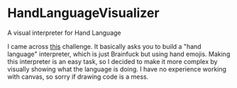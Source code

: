 # HandLanguageVisualizer
A visual interpreter for Hand Language

I came across [this](https://github.com/jesus-seijas-sp/hand-challenge) challenge. It basically asks you to build a "hand language" interpreter, which is just Brainfuck but using hand emojis.
Making this interpreter is an easy task, so I decided to make it more complex by visually showing what the language is doing. I have no experience working with canvas, so sorry if drawing code is a mess.
